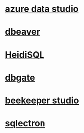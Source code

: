 # [azure data studio](https://github.com/microsoft/azuredatastudio)
# [dbeaver](https://github.com/dbeaver/dbeaver)
# [HeidiSQL](https://www.heidisql.com/)
# [dbgate](https://github.com/dbgate/dbgate)
# [beekeeper studio](https://github.com/beekeeper-studio/beekeeper-studio)
# [sqlectron](https://github.com/sqlectron/sqlectron-gui)
